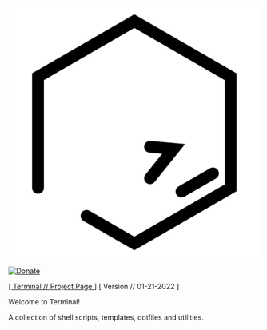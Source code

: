 ![terminal](https://raw.githubusercontent.com/nathaneltitane/terminal/main/terminal.svg)

[![Donate](https://img.shields.io/badge/Donate-PayPal-000000.svg?style=for-the-badge)](https://www.paypal.com/donate/?hosted_button_id=QG58TMRHNSZAU)

[[ Terminal // Project Page ]](https://github.com/nathaneltitane/terminal) [ Version // 01-21-2022 ]

Welcome to Terminal!

A collection of shell scripts, templates, dotfiles and utilities.
